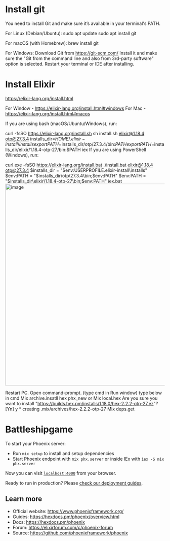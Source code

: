 # Install git
 You need to install Git and make sure it’s available in your terminal's PATH.

For Linux (Debian/Ubuntu):
sudo apt update
sudo apt install git

For macOS (with Homebrew):
brew install git

For Windows:
Download Git from https://git-scm.com/
Install it and make sure the "Git from the command line and also from 3rd-party software" option is selected.
Restart your terminal or IDE after installing.

# Install Elixir

https://elixir-lang.org/install.html

For Window - https://elixir-lang.org/install.html#windows
For Mac - https://elixir-lang.org/install.html#macos
 

If you are using bash (macOS/Ubuntu/Windows), run:

curl -fsSO https://elixir-lang.org/install.sh
sh install.sh elixir@1.18.4 otp@27.3.4
installs_dir=$HOME/.elixir-install/installs
export PATH=$installs_dir/otp/27.3.4/bin:$PATH
export PATH=$installs_dir/elixir/1.18.4-otp-27/bin:$PATH
iex
If you are using PowerShell (Windows), run:

curl.exe -fsSO https://elixir-lang.org/install.bat
.\install.bat elixir@1.18.4 otp@27.3.4
$installs_dir = "$env:USERPROFILE\.elixir-install\installs"
$env:PATH = "$installs_dir\otp\27.3.4\bin;$env:PATH"
$env:PATH = "$installs_dir\elixir\1.18.4-otp-27\bin;$env:PATH"
iex.bat
<img width="1102" height="635" alt="image" src="https://github.com/user-attachments/assets/c30ff55b-9789-444a-89ae-52a4e1f64cd7" />

  Restart PC. 
  Open command-prompt. (type cmd in Run window)
  type below in cmd
  Mix archive.insatll hex phx_new or Mix local.hex
      Are you sure you want to install "https://builds.hex.pm/installs/1.18.0/hex-2.2.2-otp-27.ez"? [Yn] y
      * creating .mix/archives/hex-2.2.2-otp-27
  Mix deps.get
  
# Battleshipgame

To start your Phoenix server:

* Run `mix setup` to install and setup dependencies
* Start Phoenix endpoint with `mix phx.server` or inside IEx with `iex -S mix phx.server`

Now you can visit [`localhost:4000`](http://localhost:4000) from your browser.

Ready to run in production? Please [check our deployment guides](https://hexdocs.pm/phoenix/deployment.html).

## Learn more

* Official website: https://www.phoenixframework.org/
* Guides: https://hexdocs.pm/phoenix/overview.html
* Docs: https://hexdocs.pm/phoenix
* Forum: https://elixirforum.com/c/phoenix-forum
* Source: https://github.com/phoenixframework/phoenix
